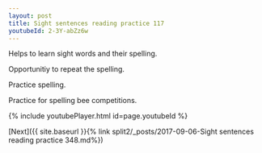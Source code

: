 ```yaml
---
layout: post
title: Sight sentences reading practice 117
youtubeId: 2-3Y-abZz6w
---
```

 
 
Helps to learn sight words and their spelling.

Opportunitiy to repeat the spelling. 

Practice spelling. 
 
Practice for spelling bee competitions. 
 
{% include youtubePlayer.html id=page.youtubeId %}
 
 

[Next]({{ site.baseurl }}{% link  split2/_posts/2017-09-06-Sight sentences reading practice 348.md%})
 
